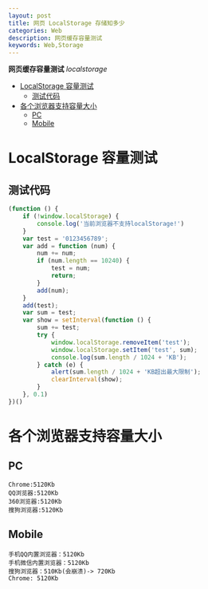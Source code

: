 ```yaml
---
layout: post
title: 网页 LocalStorage 存储知多少
categories: Web
description: 网页缓存容量测试
keywords: Web,Storage
---
```


<!-- START doctoc generated TOC please keep comment here to allow auto update -->
<!-- DON'T EDIT THIS SECTION, INSTEAD RE-RUN doctoc TO UPDATE -->
**网页缓存容量测试**  *localstorage*

- [LocalStorage 容量测试](#localstorage-%E5%AE%B9%E9%87%8F%E6%B5%8B%E8%AF%95)
  - [测试代码](#%E6%B5%8B%E8%AF%95%E4%BB%A3%E7%A0%81)
- [各个浏览器支持容量大小](#%E5%90%84%E4%B8%AA%E6%B5%8F%E8%A7%88%E5%99%A8%E6%94%AF%E6%8C%81%E5%AE%B9%E9%87%8F%E5%A4%A7%E5%B0%8F)
  - [PC](#pc)
  - [Mobile](#mobile)

<!-- END doctoc generated TOC please keep comment here to allow auto update -->


# LocalStorage 容量测试

## 测试代码
```js
(function () {
    if (!window.localStorage) {
        console.log('当前浏览器不支持localStorage!')
    }
    var test = '0123456789';
    var add = function (num) {
        num += num;
        if (num.length == 10240) {
            test = num;
            return;
        }
        add(num);
    }
    add(test);
    var sum = test;
    var show = setInterval(function () {
        sum += test;
        try {
            window.localStorage.removeItem('test');
            window.localStorage.setItem('test', sum);
            console.log(sum.length / 1024 + 'KB');
        } catch (e) {
            alert(sum.length / 1024 + 'KB超出最大限制');
            clearInterval(show);
        }
    }, 0.1)
})()
```

# 各个浏览器支持容量大小
## PC
```
Chrome:5120Kb
QQ浏览器:5120Kb
360浏览器:5120Kb
搜狗浏览器:5120Kb
```

## Mobile
```
手机QQ内置浏览器：5120Kb
手机微信内置浏览器：5120Kb
搜狗浏览器：510Kb(会崩溃)-> 720Kb
Chrome: 5120Kb
```